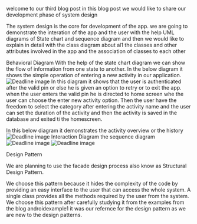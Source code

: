 welcome to our third blog post in this blog post we would like to share our development phase of system design

The system design is the core for development of the app. we are going to demonstrate the interation of the app and the user with the help UML diagrams of State chart and sequence diagram and then we would like to explain in detail with the class diagram about al1 the classes and other attributes involved in the app and the association of classes to each other

Behavioral Diagram
 With the help of the state chart diagram we can show the flow of information from one state to another. In the below diagram it shows the simple operation of entering a new activity in our application. 
![Deadline image]({{site.baseurl}}/images/st1.png "st1")
In this diagram it shows that the user is authenticated after the valid pin or else he is given an option to retry or to exit the app.
when the user enters the valid pin he is directed to home screen whe the user can choose the enter new activity option. Then the user have the freedom to select the category after entering the activity name and the user can set the duration of the activity and then the activity is saved in the database and exited ti the homescreen.

In this below diagram it demonstrates the activity overview or the history
![Deadline image]({{site.baseurl}}/images/st2.png "st2")
Interaction Diagram
the sequence diagram 
![Deadline image]({{site.baseurl}}/images/sq1.png "sq1")
![Deadline image]({{site.baseurl}}/images/cl.png "cl")

Design Pattern

We are planning to use the facade design process also know as Structural Design Pattern.

We choose this pattern because it hides the complexity of the code by providing an easy interface to the user that can access the whole system. A single class provides all the methods required by the user from the system. We choose this pattern after carefully studying it from the examples from the blog androidexample1 it was our refernce for the design pattern as we are new to the design patterns.
